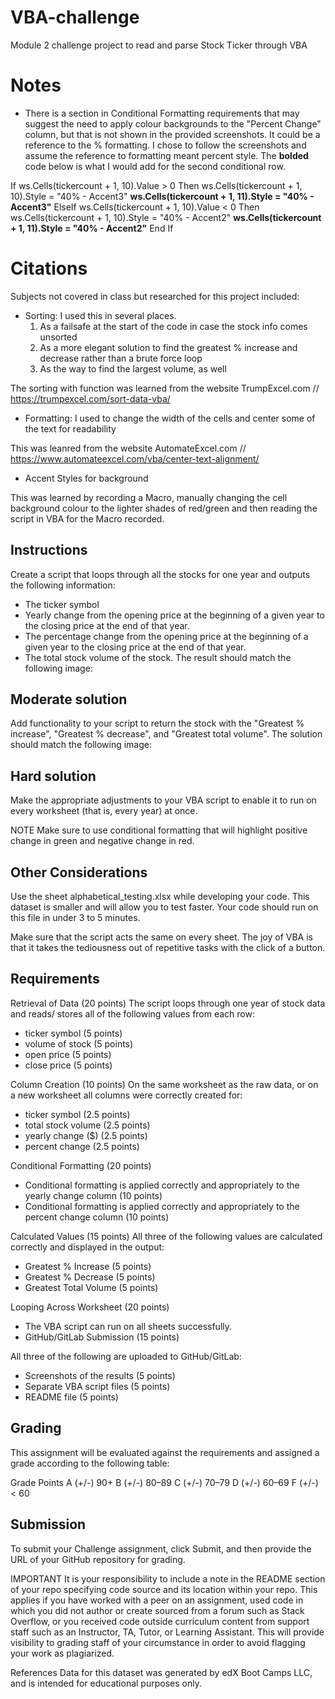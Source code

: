 # VBA-challenge
Module 2 challenge project to read and parse Stock Ticker through VBA

# Notes
- There is a section in Conditional Formatting requirements that may suggest the need to apply colour backgrounds to the "Percent Change" column, but that is not shown in the provided screenshots. It could be a reference to the % formatting. I chose to follow the screenshots and assume the reference to formatting meant percent style. The **bolded** code below is what I would add for the second conditional row.

If ws.Cells(tickercount + 1, 10).Value > 0 Then
    ws.Cells(tickercount + 1, 10).Style = "40% - Accent3"
    **ws.Cells(tickercount + 1, 11).Style = "40% - Accent3"**
ElseIf ws.Cells(tickercount + 1, 10).Value < 0 Then
    ws.Cells(tickercount + 1, 10).Style = "40% - Accent2"
    **ws.Cells(tickercount + 1, 11).Style = "40% - Accent2"**
End If

# Citations
Subjects not covered in class but researched for this project included:
- Sorting: I used this in several places.
    1. As a failsafe at the start of the code in case the stock info comes unsorted
    2. As a more elegant solution to find the greatest % increase and decrease rather than a brute force loop
    3. As the way to find the largest volume, as well

The sorting with function was learned from the website TrumpExcel.com // https://trumpexcel.com/sort-data-vba/

- Formatting: I used to change the width of the cells and center some of the text for readability

This was leanred from the website AutomateExcel.com // https://www.automateexcel.com/vba/center-text-alignment/

- Accent Styles for background

This was learned by recording a Macro, manually changing the cell background colour to the lighter shades of red/green and then reading the script in VBA for the Macro recorded.


## Instructions
Create a script that loops through all the stocks for one year and outputs the following information:

- The ticker symbol
- Yearly change from the opening price at the beginning of a given year to the closing price at the end of that year.
- The percentage change from the opening price at the beginning of a given year to the closing price at the end of that year.
- The total stock volume of the stock. The result should match the following image:

## Moderate solution

Add functionality to your script to return the stock with the "Greatest % increase", "Greatest % decrease", and "Greatest total volume". The solution should match the following image:

## Hard solution

Make the appropriate adjustments to your VBA script to enable it to run on every worksheet (that is, every year) at once.

NOTE
Make sure to use conditional formatting that will highlight positive change in green and negative change in red.

## Other Considerations
Use the sheet alphabetical_testing.xlsx while developing your code. This dataset is smaller and will allow you to test faster. Your code should run on this file in under 3 to 5 minutes.

Make sure that the script acts the same on every sheet. The joy of VBA is that it takes the tediousness out of repetitive tasks with the click of a button.

## Requirements
Retrieval of Data (20 points)
The script loops through one year of stock data and reads/ stores all of the following values from each row:
- ticker symbol (5 points)
- volume of stock (5 points)
- open price (5 points)
- close price (5 points)

Column Creation (10 points)
On the same worksheet as the raw data, or on a new worksheet all columns were correctly created for:
- ticker symbol (2.5 points)
- total stock volume (2.5 points)
- yearly change ($) (2.5 points)
- percent change (2.5 points)

Conditional Formatting (20 points)
- Conditional formatting is applied correctly and appropriately to the yearly change column (10 points)
- Conditional formatting is applied correctly and appropriately to the percent change column (10 points)

Calculated Values (15 points)
All three of the following values are calculated correctly and displayed in the output:
- Greatest % Increase (5 points)
- Greatest % Decrease (5 points)
- Greatest Total Volume (5 points)

Looping Across Worksheet (20 points)
- The VBA script can run on all sheets successfully.
- GitHub/GitLab Submission (15 points)

All three of the following are uploaded to GitHub/GitLab:
- Screenshots of the results (5 points)
- Separate VBA script files (5 points)
- README file (5 points)

## Grading
This assignment will be evaluated against the requirements and assigned a grade according to the following table:

Grade	Points
A (+/-)	90+
B (+/-)	80–89
C (+/-)	70–79
D (+/-)	60–69
F (+/-)	< 60

## Submission
To submit your Challenge assignment, click Submit, and then provide the URL of your GitHub repository for grading.

IMPORTANT
It is your responsibility to include a note in the README section of your repo specifying code source and its location within your repo. This applies if you have worked with a peer on an assignment, used code in which you did not author or create sourced from a forum such as Stack Overflow, or you received code outside curriculum content from support staff such as an Instructor, TA, Tutor, or Learning Assistant. This will provide visibility to grading staff of your circumstance in order to avoid flagging your work as plagiarized.

References
Data for this dataset was generated by edX Boot Camps LLC, and is intended for educational purposes only.
